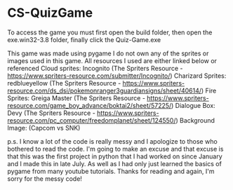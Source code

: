 # CS-QuizGame

To access the game you must first open the build folder, then open the exe.win32-3.8 folder, finally click the Quiz-Game.exe

This game was made using pygame
I do not own any of the sprites or images used in this game. All resources I used are either linked below or referenced
Cloud sprites: Incognito (The Spriters Resource - https://www.spriters-resource.com/submitter/Incognito/)
Charizard Sprites: redblueyellow (The Spriters Resource - https://www.spriters-resource.com/ds_dsi/pokemonranger3guardiansigns/sheet/40614/)
Fire Sprites: Greiga Master (The Spriters Resource - https://www.spriters-resource.com/game_boy_advance/boktai2/sheet/57225/)
Dialogue Box: Devy (The Spriters Resource - https://www.spriters-resource.com/pc_computer/freedomplanet/sheet/124550/)
Background Image: (Capcom vs SNK)

p.s. I know a lot of the code is really messy and I apologize to those who bothered to read the code. I'm going to make an excuse and that excuse is that this was the first project in python that I had worked on since January and I made this in late July. As well as I had only just learned the basics of pygame from many youtube tutorials. Thanks for reading and again, I'm sorry for the messy code!
